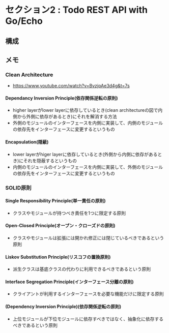 # セクション2 : Todo REST API with Go/Echo

## 構成

## メモ
### Clean Architecture
- https://www.youtube.com/watch?v=BvzjpAe3d4g&t=7s
#### Dependancy Inversion Principle(依存関係逆転の原則)
- higher layerがlower layerに依存しているとき(clean architectureの図で内側から外側に依存があるとき)にそれを解消する方法
- 外側のモジュールのインターフェースを内側に実装して、内側のモジュールの依存先をインターフェースに変更するというもの

#### Encapsulation(隠蔽)
- lower layerがhiger layerに依存しているとき(外側から内側に依存があるとき)にそれを隠蔽するというもの
- 内側のモジュールのインターフェースを内側に実装して、外側のモジュールの依存先をインターフェースに変更するというもの


### SOLID原則
#### Single Responsibility Principle(単一責任の原則)
- クラスやモジュールが持つべき責任を1つに限定する原則
#### Open-Closed Principle(オープン・クローズドの原則)
- クラスやモジュールは拡張には開かれ修正には閉じているべきであるという原則
#### Liskov Substitution Principle(リスコフの置換原則)
- 派生クラスは基底クラスの代わりに利用できるべきであるという原則
#### Interface Segregation Principle(インターフェース分離の原則)
- クライアントが利用するインターフェースを必要な機能だけに限定する原則
#### (Dependency Inversion Principle)(依存関係逆転の原則)
- 上位モジュールが下位モジュールに依存すべきではなく、抽象化に依存するべきであるという原則